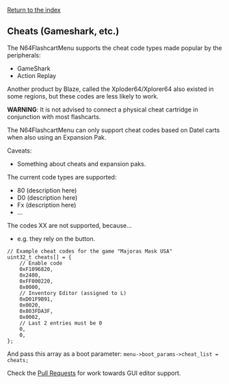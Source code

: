 [Return to the index](./00_index.md)
## Cheats (Gameshark, etc.)

The N64FlashcartMenu supports the cheat code types made popular by the peripherals:
- GameShark
- Action Replay

Another product by Blaze, called the Xploder64/Xplorer64 also existed in some regions, but these codes are less likely to work.

**WARNING**: It is not advised to connect a physical cheat cartridge in conjunction with most flashcarts.


The N64FlashcartMenu can only support cheat codes based on Datel carts when also using an Expansion Pak.

Caveats:
- Something about cheats and expansion paks.

The current code types are supported:
- 80 (description here)
- D0 (description here)
- Fx (description here)
- ...

The codes XX are not supported, because...
- e.g. they rely on the button.

```
// Example cheat codes for the game "Majoras Mask USA"
uint32_t cheats[] = {
    // Enable code
    0xF1096820,
    0x2400,
    0xFF000220,
    0x0000,
    // Inventory Editor (assigned to L)
    0xD01F9B91,
    0x0020,
    0x803FDA3F,
    0x0002,
    // Last 2 entries must be 0
    0,
    0,
};
```

And pass this array as a boot parameter: `menu->boot_params->cheat_list = cheats;`

Check the [Pull Requests](https://github.com/Polprzewodnikowy/N64FlashcartMenu/pulls) for work towards GUI editor support.
